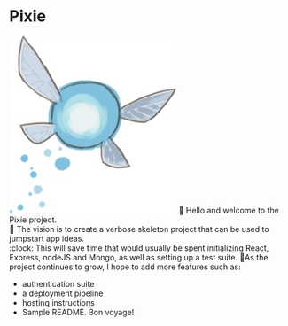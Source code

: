 # Pixie

![Toonlink blue pixie companion](/public/pixie.jpg)
:wave: Hello and welcome to the Pixie project. <br/>
:eyes: The vision is to create a verbose skeleton project that can be used to jumpstart app ideas. <br/>
:clock: This will save time that would usually be spent initializing React, Express, nodeJS and Mongo, as well as setting up a test suite.
:crystal_ball:As the project continues to grow, I hope to add more features such as:

- authentication suite
- a deployment pipeline
- hosting instructions
- Sample README.
  Bon voyage!
